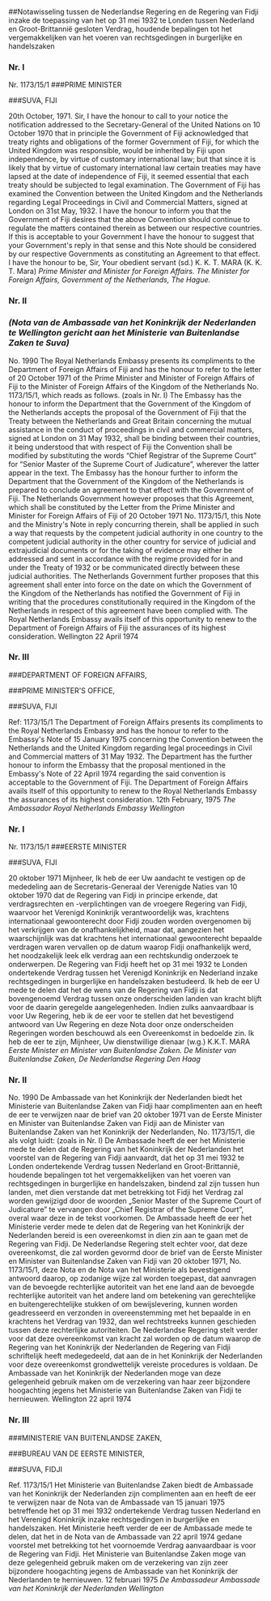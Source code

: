 <meta http-equiv='Content-Type' content='text/html; charset=utf-8' />

##Notawisseling tussen de Nederlandse Regering en de Regering van Fidji inzake de toepassing van het op 31 mei 1932 te Londen tussen Nederland en Groot-Brittannië gesloten Verdrag, houdende bepalingen tot het vergemakkelijken van het voeren van rechtsgedingen in burgerlijke en handelszaken

### Nr.  I  

Nr. 1173/15/1 
###PRIME MINISTER

###SUVA, FIJI

20th October, 1971. Sir, I have the honour to call to your notice the notification addressed to the Secretary-General of the United Nations on 10 October 1970 that in principle the Government of Fiji acknowledged that treaty rights and obligations of the former Government of Fiji, for which the United Kingdom was responsible, would be inherited by Fiji upon independence, by virtue of customary international law; but that since it is likely that by virtue of customary international law certain treaties may have lapsed at the date of independence of Fiji, it seemed essential that each treaty should be subjected to legal examination. The Government of Fiji has examined the Convention between the United Kingdom and the Netherlands regarding Legal Proceedings in Civil and Commercial Matters, signed at London on 31st May, 1932. I have the honour to inform you that the Government of Fiji desires that the above Convention should continue to regulate the matters contained therein as between our respective countries. If this is acceptable to your Government I have the honour to suggest that your Government's reply in that sense and this Note should be considered by our respective Governments as constituting an Agreement to that effect. I have the honour to be, Sir, Your obedient servant (sd.) K. K. T. MARA (K. K. T. Mara)  *Prime Minister and Minister*   *for Foreign Affairs.*   *The Minister for Foreign Affairs,*   *Government of the Netherlands,*   *The Hague.*    

### Nr.  II  

### *(Nota van de Ambassade van het Koninkrijk der Nederlanden te Wellington gericht aan het Ministerie van Buitenlandse Zaken te Suva)* 

No. 1990 The Royal Netherlands Embassy presents its compliments to the Department of Foreign Affairs of Fiji and has the honour to refer to the letter of 20 October 1971 of the Prime Minister and Minister of Foreign Affairs of Fiji to the Minister of Foreign Affairs of the Kingdom of the Netherlands No. 1173/15/1, which reads as follows.  (zoals in Nr. I)  The Embassy has the honour to inform the Department that the Government of the Kingdom of the Netherlands accepts the proposal of the Government of Fiji that the Treaty between the Netherlands and Great Britain concerning the mutual assistance in the conduct of proceedings in civil and commercial matters, signed at London on 31 May 1932, shall be binding between their countries, it being understood that with respect of Fiji the Convention shall be modified by substituting the words “Chief Registrar of the Supreme Court” for “Senior Master of the Supreme Court of Judicature”, wherever the latter appear in the text. The Embassy has the honour further to inform the Department that the Government of the Kingdom of the Netherlands is prepared to conclude an agreement to that effect with the Government of Fiji. The Netherlands Government however proposes that this Agreement, which shall be constituted by the Letter from the Prime Minister and Minister for Foreign Affairs of Fiji of 20 October 1971 No. 1173/15/1, this Note and the Ministry's Note in reply concurring therein, shall be applied in such a way that requests by the competent judicial authority in one country to the competent judicial authority in the other country for service of judicial and extrajudicial documents or for the taking of evidence may either be addressed and sent in accordance with the regime provided for in and under the Treaty of 1932 or be communicated directly between these judicial authorities. The Netherlands Government further proposes that this agreement shall enter into force on the date on which the Government of the Kingdom of the Netherlands has notified the Government of Fiji in writing that the procedures constitutionally required in the Kingdom of the Netherlands in respect of this agreement have been complied with. The Royal Netherlands Embassy avails itself of this opportunity to renew to the Department of Foreign Affairs of Fiji the assurances of its highest consideration. Wellington 22 April 1974   

### Nr.  III  

###DEPARTMENT OF FOREIGN AFFAIRS,

###PRIME MINISTER'S OFFICE,

###SUVA, FIJI

Ref: 1173/15/1 The Department of Foreign Affairs presents its compliments to the Royal Netherlands Embassy and has the honour to refer to the Embassy's Note of 15 January 1975 concerning the Convention between the Netherlands and the United Kingdom regarding legal proceedings in Civil and Commercial matters of 31 May 1932. The Department has the further honour to inform the Embassy that the proposal mentioned in the Embassy's Note of 22 April 1974 regarding the said convention is acceptable to the Government of Fiji. The Department of Foreign Affairs avails itself of this opportunity to renew to the Royal Netherlands Embassy the assurances of its highest consideration. 12th February, 1975  *The Ambassador*   *Royal Netherlands Embassy*   *Wellington*    

### Nr.  I  

Nr. 1173/15/1 
###EERSTE MINISTER

###SUVA, FIJI

20 oktober 1971 Mijnheer, Ik heb de eer Uw aandacht te vestigen op de mededeling aan de Secretaris-Generaal der Verenigde Naties van 10 oktober 1970 dat de Regering van Fidji in principe erkende, dat verdragsrechten en -verplichtingen van de vroegere Regering van Fidji, waarvoor het Verenigd Koninkrijk verantwoordelijk was, krachtens internationaal gewoonterecht door Fidji zouden worden overgenomen bij het verkrijgen van de onafhankelijkheid, maar dat, aangezien het waarschijnlijk was dat krachtens het internationaal gewoonterecht bepaalde verdragen waren vervallen op de datum waarop Fidji onafhankelijk werd, het noodzakelijk leek elk verdrag aan een rechtskundig onderzoek te onderwerpen. De Regering van Fidji heeft het op 31 mei 1932 te Londen ondertekende Verdrag tussen het Verenigd Koninkrijk en Nederland inzake rechtsgedingen in burgerlijke en handelszaken bestudeerd. Ik heb de eer U mede te delen dat het de wens van de Regering van Fidji is dat bovengenoemd Verdrag tussen onze onderscheiden landen van kracht blijft voor de daarin geregelde aangelegenheden. Indien zulks aanvaardbaar is voor Uw Regering, heb ik de eer voor te stellen dat het bevestigend antwoord van Uw Regering en deze Nota door onze onderscheiden Regeringen worden beschouwd als een Overeenkomst in bedoelde zin. Ik heb de eer te zijn, Mijnheer, Uw dienstwillige dienaar (w.g.) K.K.T. MARA  *Eerste Minister en Minister van Buitenlandse Zaken.*   *De Minister van Buitenlandse Zaken,*   *De Nederlandse Regering*   *Den Haag*    

### Nr.  II  

No. 1990 De Ambassade van het Koninkrijk der Nederlanden biedt het Ministerie van Buitenlandse Zaken van Fidji haar complimenten aan en heeft de eer te verwijzen naar de brief van 20 oktober 1971 van de Eerste Minister en Minister van Buitenlandse Zaken van Fidji aan de Minister van Buitenlandse Zaken van het Koninkrijk der Nederlanden, No. 1173/15/1, die als volgt luidt:  (zoals in Nr. I)  De Ambassade heeft de eer het Ministerie mede te delen dat de Regering van het Koninkrijk der Nederlanden het voorstel van de Regering van Fidji aanvaardt, dat het op 31 mei 1932 te Londen ondertekende Verdrag tussen Nederland en Groot-Brittannië, houdende bepalingen tot het vergemakkelijken van het voeren van rechtsgedingen in burgerlijke en handelszaken, bindend zal zijn tussen hun landen, met dien verstande dat met betrekking tot Fidji het Verdrag zal worden gewijzigd door de woorden „Senior Master of the Supreme Court of Judicature” te vervangen door „Chief Registrar of the Supreme Court”, overal waar deze in de tekst voorkomen. De Ambassade heeft de eer het Ministerie verder mede te delen dat de Regering van het Koninkrijk der Nederlanden bereid is een overeenkomst in dien zin aan te gaan met de Regering van Fidji. De Nederlandse Regering stelt echter voor, dat deze overeenkomst, die zal worden gevormd door de brief van de Eerste Minister en Minister van Buitenlandse Zaken van Fidji van 20 oktober 1971, No. 1173/15/1, deze Nota en de Nota van het Ministerie als bevestigend antwoord daarop, op zodanige wijze zal worden toegepast, dat aanvragen van de bevoegde rechterlijke autoriteit van het ene land aan de bevoegde rechterlijke autoriteit van het andere land om betekening van gerechtelijke en buitengerechtelijke stukken of om bewijslevering, kunnen worden geadresseerd en verzonden in overeenstemming met het bepaalde in en krachtens het Verdrag van 1932, dan wel rechtstreeks kunnen geschieden tussen deze rechterlijke autoriteiten. De Nederlandse Regering stelt verder voor dat deze overeenkomst van kracht zal worden op de datum waarop de Regering van het Koninkrijk der Nederlanden de Regering van Fidji schriftelijk heeft medegedeeld, dat aan de in het Koninkrijk der Nederlanden voor deze overeenkomst grondwettelijk vereiste procedures is voldaan. De Ambassade van het Koninkrijk der Nederlanden moge van deze gelegenheid gebruik maken om de verzekering van haar zeer bijzondere hoogachting jegens het Ministerie van Buitenlandse Zaken van Fidji te hernieuwen. Wellington 22 april 1974   

### Nr.  III  

###MINISTERIE VAN BUITENLANDSE ZAKEN,

###BUREAU VAN DE EERSTE MINISTER,

###SUVA, FIDJI

Ref. 1173/15/1 Het Ministerie van Buitenlandse Zaken biedt de Ambassade van het Koninkrijk der Nederlanden zijn complimenten aan en heeft de eer te verwijzen naar de Nota van de Ambassade van 15 januari 1975 betreffende het op 31 mei 1932 ondertekende Verdrag tussen Nederland en het Verenigd Koninkrijk inzake rechtsgedingen in burgerlijke en handelszaken. Het Ministerie heeft verder de eer de Ambassade mede te delen, dat het in de Nota van de Ambassade van 22 april 1974 gedane voorstel met betrekking tot het voornoemde Verdrag aanvaardbaar is voor de Regering van Fidji. Het Ministerie van Buitenlandse Zaken moge van deze gelegenheid gebruik maken om de verzekering van zijn zeer bijzondere hoogachting jegens de Ambassade van het Koninkrijk der Nederlanden te hernieuwen. 12 februari 1975  *De Ambassadeur*   *Ambassade van het Koninkrijk der Nederlanden*   *Wellington*    
